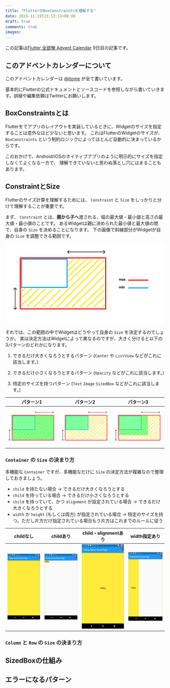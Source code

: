 ```yaml
---
title: "FlutterのBoxConstraintsを理解する"
date: 2019-11-19T23:13:13+09:00
draft: true
comments: true
images:
---
```


この記事は[Flutter 全部俺 Advent Calendar](https://adventar.org/calendars/4140) 9日目の記事です。

## このアドベントカレンダーについて
このアドベントカレンダーは [@itome](https://twitter.com/itometeam) が全て書いています。

基本的にFlutterの公式ドキュメントとソースコードを参照しながら書いていきます。誤植や編集依頼はTwitterにお願いします。

## BoxConstraintsとは
Flutterをでアプリのレイアウトを実装しているときに、Widgetのサイズを指定することは意外なほど少ないと思います。
これはFlutterのWidgetのサイズが、 `BoxConstraints` という制約ロジックによってほとんど自動的に決まっているからです。

このおかげで、Android/iOSのネイティブアプリのように明示的にサイズを指定しなくてよくなる一方で、
理解できていないと思わぬ落とし穴にはまることもあります。

## ConstraintとSize
Flutterのサイズ計算を理解するためには、 `Constraint` と `Size` をしっかりと分けて理解することが重要です。

まず、 `Constraint` とは、**親から子へ**渡される、幅の最大値・最小値と高さの最大値・最小値のことです。
あるWidgetは親に決められた最小値と最大値の間で、自身の `Size` を決めることになります。
下の画像で斜線部分がWidgetが自身の `Size` を調整できる範囲です。

![Constraints](./constraints.png)

それでは、この範囲の中でWidgetはどうやって自身の `Size` を決定するのでしょうか。
実は決定方法はWidgetによって異なるのですが、大きく分けると以下の3パターンのどれかになります。

1. できるだけ大きくなろうとするパターン
(`Center` や `ListView` などがこれに該当します。)

2. できるだけ小さくなろうとするパターン
(`Opacity` などがこれに該当します。)

3. 特定のサイズを持つパターン
(`Text` `Image` `SizedBox` などがこれに該当します。)

|  パターン1 |  パターン2  |  パターン3  |
| ---- | ---- | ---- |
| ![できるだけ大きくなろうとするパターン](./size_as_big_as_possible.png) |  ![できるだけ小さくなろうとするパターン](./size_as_small_as_possible.png)  |  ![特定のサイズを持つパターン](./size_specific.png) |

### `Container` の `Size` の決まり方
多機能な `Container` ですが、多機能なだけに `Size` の決定方法が複雑なので整理しておきましょう。

- `child` を持たない場合 → できるだけ大きくなろうとする
- `child` を持っている場合 → できるだけ小さくなろうとする
- `child` を持っていて、かつ `alignment` が設定されている場合 → できるだけ大きくなろうとする
- `width` か `height` (もしくは両方) が指定されている場合 → 特定のサイズを持つ。ただし片方だけ指定されている場合もう片方はこれまでのルールに従う

| childなし | childあり | child・alignmentあり | width指定あり |
| ---- | ---- | ---- | ---- |
| ![childなし](./container_without_child.png) |  ![childあり](./container_with_child.png)  |  ![child・alignmentあり](./container_with_child_and_alignment.png) |  ![width指定あり](./container_with_width.png) |


### `Column` と `Row` の `Size` の決まり方

## SizedBoxの仕組み

## エラーになるパターン
